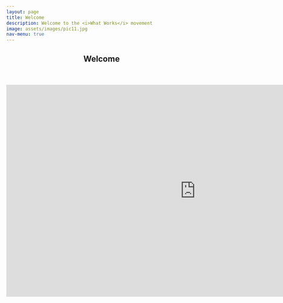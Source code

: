 ```yaml
---
layout: page
title: Welcome
description: Welcome to the <i>What Works</i> movement
image: assets/images/pic11.jpg
nav-menu: true
---
```

<!-- Main -->
<div id="main" class="alt">

<!-- One -->
<section id="one">
	<div class="inner">
		<header class="major">
			<h1>Welcome</h1>
		</header>
    
<iframe allowfullscreen="" frameborder="0" height="562" mozallowfullscreen="" src="https://player.vimeo.com/video/140095311" webkitallowfullscreen="" width="1000"></iframe>

